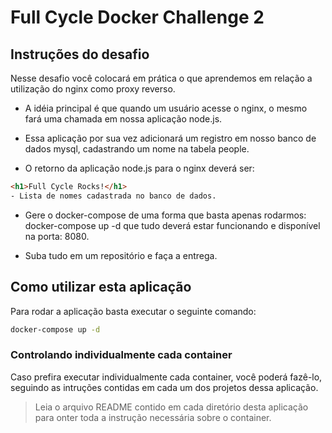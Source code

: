 # Full Cycle Docker Challenge 2

## Instruções do desafio

Nesse desafio você colocará em prática o que aprendemos em relação a utilização do nginx como proxy reverso. 

- A idéia principal é que quando um usuário acesse o nginx, o mesmo fará uma chamada em nossa aplicação node.js. 

- Essa aplicação por sua vez adicionará um registro em nosso banco de dados mysql, cadastrando um nome na tabela people.

- O retorno da aplicação node.js para o nginx deverá ser:

```html
<h1>Full Cycle Rocks!</h1>
- Lista de nomes cadastrada no banco de dados.
```

- Gere o docker-compose de uma forma que basta apenas rodarmos: docker-compose up -d que tudo deverá estar funcionando e disponível na porta: 8080.

- Suba tudo em um repositório e faça a entrega.

## Como utilizar esta aplicação

Para rodar a aplicação basta executar o seguinte comando:

```bat
docker-compose up -d
```

### Controlando individualmente cada container

Caso prefira executar individualmente cada container, você poderá fazê-lo, seguindo as intruções contidas em cada um dos projetos dessa aplicação.

> Leia o arquivo README contido em cada diretório desta aplicação para onter toda a instrução necessária sobre o container.

